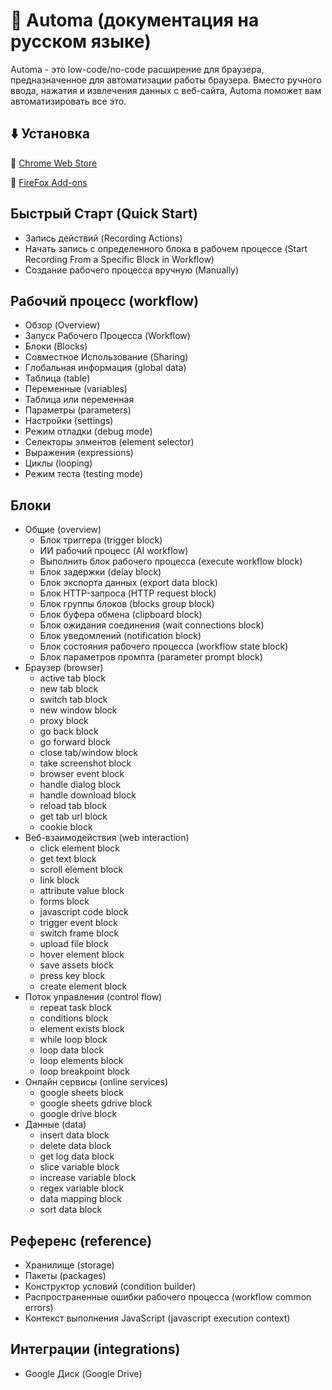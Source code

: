# 🤖 Automa (документация на русском языке)
Automa - это low-code/no-code расширение для браузера, предназначенное для автоматизации работы браузера. Вместо ручного ввода, нажатия и извлечения данных с веб-сайта, Automa поможет вам автоматизировать все это.
## ⬇️ Установка
🔲 [Chrome Web Store](https://chrome.google.com/webstore/detail/automa/infppggnoaenmfagbfknfkancpbljcca)

🔲 [FireFox Add-ons](https://addons.mozilla.org/en-US/firefox/addon/automa/)

## Быстрый Старт (Quick Start)
- Запись действий (Recording Actions)
- Начать запись с определенного блока в рабочем процессе (Start Recording From a Specific Block in Workflow)
- Создание рабочего процесса вручную (Manually)

## Рабочий процесс (workflow)
- Обзор (Overview)
- Запуск Рабочего Процесса (Workflow)
- Блоки (Blocks)
- Совместное Использование (Sharing)
- Глобальная информация (global data)
- Таблица (table)
- Переменные (variables)
- Таблица или переменная
- Параметры (parameters)
- Настройки (settings)
- Режим отладки (debug mode)
- Селекторы элментов (element selector)
- Выражения (expressions)
- Циклы (looping)
- Режим теста (testing mode)

## Блоки
- Общие (overview)
  - Блок триггера (trigger block)
  - ИИ рабочий процесс (AI workflow)
  - Выполнить блок рабочего процесса (execute workflow block)
  - Блок задержки (delay block)
  - Блок экспорта данных (export data block)
  - Блок HTTP-запроса (HTTP request block)
  - Блок группы блоков (blocks group block)
  - Блок буфера обмена (clipboard block)
  - Блок ожидания соединения (wait connections block)
  - Блок уведомлений (notification block)
  - Блок состояния рабочего процесса (workflow state block)
  - Блок параметров промпта (parameter prompt block)
- Браузер (browser)
  - active tab block
  - new tab block
  - switch tab block
  - new window block
  - proxy block
  - go back block
  - go forward block
  - close tab/window block
  - take screenshot block
  - browser event block
  - handle dialog block
  - handle download block
  - reload tab block
  - get tab url block
  - cookie block
- Веб-взаимодействия (web interaction)
  - click element block
  - get text block
  - scroll element block
  - link block
  - attribute value block
  - forms block
  - javascript code block
  - trigger event block
  - switch frame block
  - upload file block
  - hover element block
  - save assets block
  - press key block
  - create element block
- Поток управления (control flow)
  - repeat task block
  - conditions block
  - element exists block
  - while loop block
  - loop data block
  - loop elements block
  - loop breakpoint block
- Онлайн сервисы (online services)
  - google sheets block
  - google sheets gdrive block
  - google drive block
- Данные (data)
  - insert data block
  - delete data block
  - get log data block
  - slice variable block
  - increase variable block
  - regex variable block
  - data mapping block
  - sort data block
## Референс (reference)
- Хранилище (storage)
- Пакеты (packages)
- Конструктор условий (condition builder)
- Распространенные ошибки рабочего процесса (workflow common errors)
- Контекст выполнения JavaScript (javascript execution context)
## Интеграции (integrations)
- Google Диск (Google Drive)

